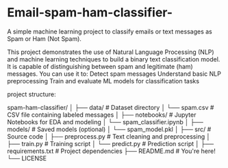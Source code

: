 # Email-spam-ham-classifier-

A simple machine learning project to classify emails or text messages as Spam or Ham (Not Spam).

This project demonstrates the use of Natural Language Processing (NLP) and machine learning techniques to build a binary text classification model. It is capable of distinguishing between spam and legitimate (ham) messages.
   You can use it to:
   Detect spam messages
   Understand basic NLP preprocessing
   Train and evaluate ML models for classification tasks

project structure:

spam-ham-classifier/
│
├── data/                   # Dataset directory
│   └── spam.csv            # CSV file containing labeled messages
│
├── notebooks/              # Jupyter Notebooks for EDA and modeling
│   └── spam_classifier.ipynb
│
├── models/                 # Saved models (optional)
│   └── spam_model.pkl
│
├── src/                    # Source code
│   ├── preprocess.py       # Text cleaning and preprocessing
│   ├── train.py            # Training script
│   └── predict.py          # Prediction script
│
├── requirements.txt        # Project dependencies
├── README.md               # You're here!
└── LICENSE
